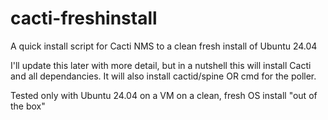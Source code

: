 # cacti-freshinstall
A quick install script for Cacti NMS to a clean fresh install of Ubuntu 24.04


I'll update this later with more detail, but in a nutshell this will install Cacti and all dependancies.  It will also install cactid/spine OR cmd for the poller.

Tested only with Ubuntu 24.04 on a VM on a clean, fresh OS install "out of the box"

